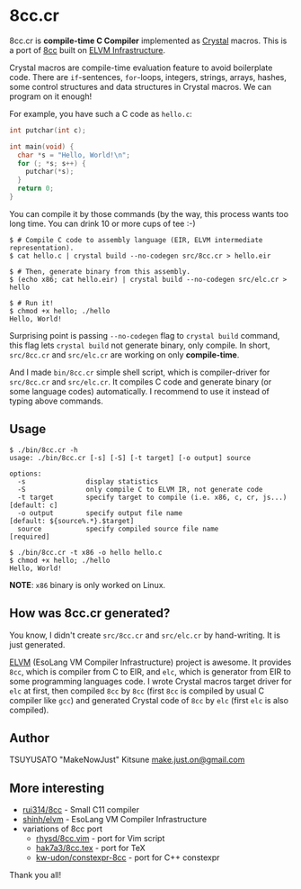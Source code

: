 # 8cc.cr

8cc.cr is **compile-time C Compiler** implemented as [Crystal][crystal-lang] macros. This is a port of [8cc][rui314/8cc] built on [ELVM Infrastructure][shinh/elvm].

Crystal macros are compile-time evaluation feature to avoid boilerplate code. There are `if`-sentences, `for`-loops, integers, strings, arrays, hashes, some control structures and data structures in Crystal macros. We can program on it enough!

For example, you have such a C code as `hello.c`:

```c
int putchar(int c);

int main(void) {
  char *s = "Hello, World!\n";
  for (; *s; s++) {
    putchar(*s);
  }
  return 0;
}
```

You can compile it by those commands (by the way, this process wants too long time. You can drink 10 or more cups of tee :-)

```console
$ # Compile C code to assembly language (EIR, ELVM intermediate representation).
$ cat hello.c | crystal build --no-codegen src/8cc.cr > hello.eir

$ # Then, generate binary from this assembly.
$ (echo x86; cat hello.eir) | crystal build --no-codegen src/elc.cr > hello

$ # Run it!
$ chmod +x hello; ./hello
Hello, World!
```

Surprising point is passing `--no-codegen` flag to `crystal build` command, this flag lets `crystal build` not generate binary, only compile. In short, `src/8cc.cr` and `src/elc.cr` are working on only **compile-time**.

And I made `bin/8cc.cr` simple shell script, which is compiler-driver for `src/8cc.cr` and `src/elc.cr`. It compiles C code and generate binary (or some language codes) automatically. I recommend to use it instead of typing above commands.

## Usage

```console
$ ./bin/8cc.cr -h
usage: ./bin/8cc.cr [-s] [-S] [-t target] [-o output] source

options:
  -s               display statistics
  -S               only compile C to ELVM IR, not generate code
  -t target        specify target to compile (i.e. x86, c, cr, js...) [default: c]
  -o output        specify output file name                           [default: ${source%.*}.$target]
  source           specify compiled source file name                  [required]

$ ./bin/8cc.cr -t x86 -o hello hello.c
$ chmod +x hello; ./hello
Hello, World!
```

**NOTE**: `x86` binary is only worked on Linux.

## How was 8cc.cr generated?

You know, I didn't create `src/8cc.cr` and `src/elc.cr` by hand-writing. It is just generated.

[ELVM][shinh/elvm] (EsoLang VM Compiler Infrastructure) project is awesome. It provides `8cc`, which is compiler from C to EIR, and `elc`, which is generator from EIR to some programming languages code. I wrote Crystal macros target driver for `elc` at first, then compiled `8cc` by `8cc` (first `8cc` is compiled by usual C compiler like `gcc`) and generated Crystal code of `8cc` by `elc` (first `elc` is also compiled).

## Author

TSUYUSATO "MakeNowJust" Kitsune <make.just.on@gmail.com>

## More interesting

  - [rui314/8cc][] - Small C11 compiler
  - [shinh/elvm][] - EsoLang VM Compiler Infrastructure
  - variations of 8cc port
    * [rhysd/8cc.vim][] - port for Vim script
    * [hak7a3/8cc.tex][] - port for TeX
    * [kw-udon/constexpr-8cc][] - port for C++ constexpr

Thank you all!

[crystal-lang]: https://crystal-lang.org
[rui314/8cc]: https://github.com/rui313/8cc
[shinh/elvm]: https://github.com/shinh/elvm
[rhysd/8cc.vim]: https://github.com/rhysd/8cc.vim
[hak7a3/8cc.tex]: https://github.com/hak7a3/8cc.tex
[kw-udon/constexpr-8cc]: https://github.com/kw-udon/constexpr-8cc
